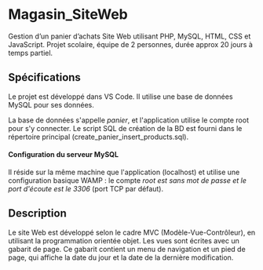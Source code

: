 Magasin_SiteWeb
===============
Gestion d’un panier d’achats Site Web utilisant PHP, MySQL, HTML, CSS et JavaScript.
Projet scolaire, équipe de 2 personnes, durée approx 20 jours à temps partiel.

Spécifications
--------------
Le projet est développé dans VS Code. Il utilise une base de données MySQL pour ses données.

La base de données s'appelle *panier*, et l'application utilise le compte root pour s'y connecter. 
Le script SQL de création de la BD est fourni dans le répertoire principal (create_panier_insert_products.sql).

#### Configuration du serveur MySQL
Il réside sur la même machine que l'application (localhost) et utilise une configuration basique WAMP : 
le compte *root est sans mot de passe et le port d'écoute est le 3306* (port TCP par défaut).

Description
-----------
Le site Web est développé selon le cadre MVC (Modèle-Vue-Contrôleur), en utilisant la programmation orientée objet.
Les vues sont écrites avec un gabarit de page. Ce gabarit contient un menu de navigation et un pied de page, qui 
affiche la date du jour et la date de la dernière modification.
